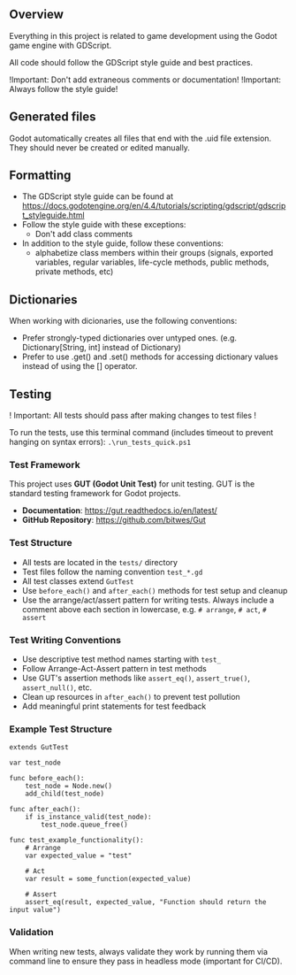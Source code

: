 ## Overview
Everything in this project is related to game development using the Godot game engine with GDScript.

All code should follow the GDScript style guide and best practices.

!Important: Don't add extraneous comments or documentation!
!Important: Always follow the style guide!

## Generated files
Godot automatically creates all files that end with the .uid file extension.  They should never be created or edited manually.

## Formatting
- The GDScript style guide can be found at https://docs.godotengine.org/en/4.4/tutorials/scripting/gdscript/gdscript_styleguide.html
- Follow the style guide with these exceptions:
  - Don't add class comments
- In addition to the style guide, follow these conventions:
  - alphabetize class members within their groups (signals, exported variables, regular variables, life-cycle methods, public methods, private methods, etc)

## Dictionaries
When working with dicionaries, use the following conventions:
- Prefer strongly-typed dictionaries over untyped ones. (e.g. Dictionary[String, int] instead of Dictionary)
- Prefer to use .get() and .set() methods for accessing dictionary values instead of using the [] operator.

## Testing
! Important: All tests should pass after making changes to test files !

To run the tests, use this terminal command (includes timeout to prevent hanging on syntax errors):
`.\run_tests_quick.ps1`

### Test Framework
This project uses **GUT (Godot Unit Test)** for unit testing. GUT is the standard testing framework for Godot projects.

- **Documentation**: https://gut.readthedocs.io/en/latest/
- **GitHub Repository**: https://github.com/bitwes/Gut

### Test Structure
- All tests are located in the `tests/` directory
- Test files follow the naming convention `test_*.gd`
- All test classes extend `GutTest`
- Use `before_each()` and `after_each()` methods for test setup and cleanup
- Use the arrange/act/assert pattern for writing tests.  Always include a comment above each section in lowercase, e.g. `# arrange`, `# act`, `# assert`

### Test Writing Conventions
- Use descriptive test method names starting with `test_`
- Follow Arrange-Act-Assert pattern in test methods
- Use GUT's assertion methods like `assert_eq()`, `assert_true()`, `assert_null()`, etc.
- Clean up resources in `after_each()` to prevent test pollution
- Add meaningful print statements for test feedback

### Example Test Structure
```gdscript
extends GutTest

var test_node

func before_each():
    test_node = Node.new()
    add_child(test_node)

func after_each():
    if is_instance_valid(test_node):
        test_node.queue_free()

func test_example_functionality():
    # Arrange
    var expected_value = "test"
    
    # Act
    var result = some_function(expected_value)
    
    # Assert
    assert_eq(result, expected_value, "Function should return the input value")
```

### Validation
When writing new tests, always validate they work by running them via command line to ensure they pass in headless mode (important for CI/CD).